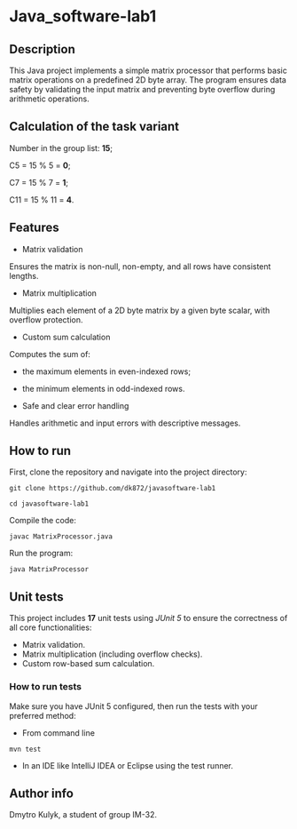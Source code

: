 # Java_software-lab1

## Description
This Java project implements a simple matrix processor that performs basic matrix operations on a predefined 2D byte array. The program ensures data safety by validating the input matrix and preventing byte overflow during arithmetic operations.

## Calculation of the task variant
Number in the group list: **15**;

C5 = 15 % 5 = **0**;

C7 = 15 % 7 = **1**;

C11 = 15 % 11 = **4**.

## Features
- Matrix validation

Ensures the matrix is non-null, non-empty, and all rows have consistent lengths.

- Matrix multiplication

Multiplies each element of a 2D byte matrix by a given byte scalar, with overflow protection.

- Custom sum calculation

Computes the sum of:
  - the maximum elements in even-indexed rows;
  - the minimum elements in odd-indexed rows.

- Safe and clear error handling

Handles arithmetic and input errors with descriptive messages.

## How to run
First, clone the repository and navigate into the project directory:
```
git clone https://github.com/dk872/javasoftware-lab1
```
```
cd javasoftware-lab1
```

Compile the code:
```
javac MatrixProcessor.java
```

Run the program:
```
java MatrixProcessor
```

## Unit tests
This project includes **17** unit tests using *JUnit 5* to ensure the correctness of all core functionalities:
- Matrix validation.
- Matrix multiplication (including overflow checks).
- Custom row-based sum calculation.

### How to run tests
Make sure you have JUnit 5 configured, then run the tests with your preferred method:
  - From command line
  ```
  mvn test
  ```
  - In an IDE like IntelliJ IDEA or Eclipse using the test runner.

## Author info
Dmytro Kulyk, a student of group IM-32.
